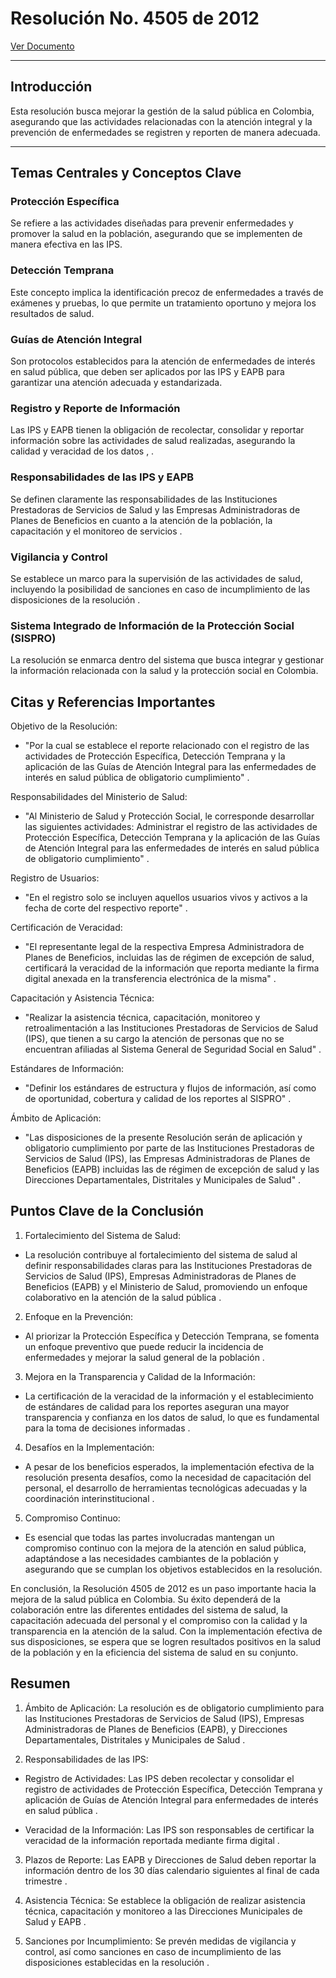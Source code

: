 # Resolución No. 4505 de 2012
[Ver Documento](https://www.minsalud.gov.co/sites/rid/Lists/BibliotecaDigital/RIDE/VS/ED/GCFI/abece-resolucion-4505.pdf)

---

## Introducción

Esta resolución busca mejorar la gestión de la salud pública en Colombia, asegurando que las actividades relacionadas con la atención integral y la prevención de enfermedades se registren y reporten de manera adecuada.

---

## Temas Centrales y Conceptos Clave

### Protección Específica
Se refiere a las actividades diseñadas para prevenir enfermedades y promover la salud en la población, asegurando que se implementen de manera efectiva en las IPS.

### Detección Temprana
Este concepto implica la identificación precoz de enfermedades a través de exámenes y pruebas, lo que permite un tratamiento oportuno y mejora los resultados de salud.

### Guías de Atención Integral
Son protocolos establecidos para la atención de enfermedades de interés en salud pública, que deben ser aplicados por las IPS y EAPB para garantizar una atención adecuada y estandarizada.

### Registro y Reporte de Información
Las IPS y EAPB tienen la obligación de recolectar, consolidar y reportar información sobre las actividades de salud realizadas, asegurando la calidad y veracidad de los datos , .

### Responsabilidades de las IPS y EAPB
Se definen claramente las responsabilidades de las Instituciones Prestadoras de Servicios de Salud y las Empresas Administradoras de Planes de Beneficios en cuanto a la atención de la población, la capacitación y el monitoreo de servicios .

### Vigilancia y Control
Se establece un marco para la supervisión de las actividades de salud, incluyendo la posibilidad de sanciones en caso de incumplimiento de las disposiciones de la resolución .

### Sistema Integrado de Información de la Protección Social (SISPRO)
La resolución se enmarca dentro del sistema que busca integrar y gestionar la información relacionada con la salud y la protección social en Colombia.

## Citas y Referencias Importantes

Objetivo de la Resolución:

- "Por la cual se establece el reporte relacionado con el registro de las actividades de Protección Específica, Detección Temprana y la aplicación de las Guías de Atención Integral para las enfermedades de interés en salud pública de obligatorio cumplimiento" .

Responsabilidades del Ministerio de Salud:

- "Al Ministerio de Salud y Protección Social, le corresponde desarrollar las siguientes actividades: Administrar el registro de las actividades de Protección Específica, Detección Temprana y la aplicación de las Guías de Atención Integral para las enfermedades de interés en salud pública de obligatorio cumplimiento" .

Registro de Usuarios:

- "En el registro solo se incluyen aquellos usuarios vivos y activos a la fecha de corte del respectivo reporte" .

Certificación de Veracidad:

- "El representante legal de la respectiva Empresa Administradora de Planes de Beneficios, incluidas las de régimen de excepción de salud, certificará la veracidad de la información que reporta mediante la firma digital anexada en la transferencia electrónica de la misma" .

Capacitación y Asistencia Técnica:

- "Realizar la asistencia técnica, capacitación, monitoreo y retroalimentación a las Instituciones Prestadoras de Servicios de Salud (IPS), que tienen a su cargo la atención de personas que no se encuentran afiliadas al Sistema General de Seguridad Social en Salud" .

Estándares de Información:

- "Definir los estándares de estructura y flujos de información, así como de oportunidad, cobertura y calidad de los reportes al SISPRO" .

Ámbito de Aplicación:

- "Las disposiciones de la presente Resolución serán de aplicación y obligatorio cumplimiento por parte de las Instituciones Prestadoras de Servicios de Salud (IPS), las Empresas Administradoras de Planes de Beneficios (EAPB) incluidas las de régimen de excepción de salud y las Direcciones Departamentales, Distritales y Municipales de Salud" .

## Puntos Clave de la Conclusión

1. Fortalecimiento del Sistema de Salud:

- La resolución contribuye al fortalecimiento del sistema de salud al definir responsabilidades claras para las Instituciones Prestadoras de Servicios de Salud (IPS), Empresas Administradoras de Planes de Beneficios (EAPB) y el Ministerio de Salud, promoviendo un enfoque colaborativo en la atención de la salud pública .

2. Enfoque en la Prevención:

- Al priorizar la Protección Específica y Detección Temprana, se fomenta un enfoque preventivo que puede reducir la incidencia de enfermedades y mejorar la salud general de la población .

3. Mejora en la Transparencia y Calidad de la Información:

- La certificación de la veracidad de la información y el establecimiento de estándares de calidad para los reportes aseguran una mayor transparencia y confianza en los datos de salud, lo que es fundamental para la toma de decisiones informadas .

4. Desafíos en la Implementación:

- A pesar de los beneficios esperados, la implementación efectiva de la resolución presenta desafíos, como la necesidad de capacitación del personal, el desarrollo de herramientas tecnológicas adecuadas y la coordinación interinstitucional .

5. Compromiso Continuo:

- Es esencial que todas las partes involucradas mantengan un compromiso continuo con la mejora de la atención en salud pública, adaptándose a las necesidades cambiantes de la población y asegurando que se cumplan los objetivos establecidos en la resolución.

En conclusión, la Resolución 4505 de 2012 es un paso importante hacia la mejora de la salud pública en Colombia. Su éxito dependerá de la colaboración entre las diferentes entidades del sistema de salud, la capacitación adecuada del personal y el compromiso con la calidad y la transparencia en la atención de la salud. Con la implementación efectiva de sus disposiciones, se espera que se logren resultados positivos en la salud de la población y en la eficiencia del sistema de salud en su conjunto.

## Resumen

1. Ámbito de Aplicación: La resolución es de obligatorio cumplimiento para las Instituciones Prestadoras de Servicios de Salud (IPS), Empresas Administradoras de Planes de Beneficios (EAPB), y Direcciones Departamentales, Distritales y Municipales de Salud .

2. Responsabilidades de las IPS:

- Registro de Actividades: Las IPS deben recolectar y consolidar el registro de actividades de Protección Específica, Detección Temprana y aplicación de Guías de Atención Integral para enfermedades de interés en salud pública .

- Veracidad de la Información: Las IPS son responsables de certificar la veracidad de la información reportada mediante firma digital .

3. Plazos de Reporte: Las EAPB y Direcciones de Salud deben reportar la información dentro de los 30 días calendario siguientes al final de cada trimestre .

4. Asistencia Técnica: Se establece la obligación de realizar asistencia técnica, capacitación y monitoreo a las Direcciones Municipales de Salud y EAPB .

5. Sanciones por Incumplimiento: Se prevén medidas de vigilancia y control, así como sanciones en caso de incumplimiento de las disposiciones establecidas en la resolución .